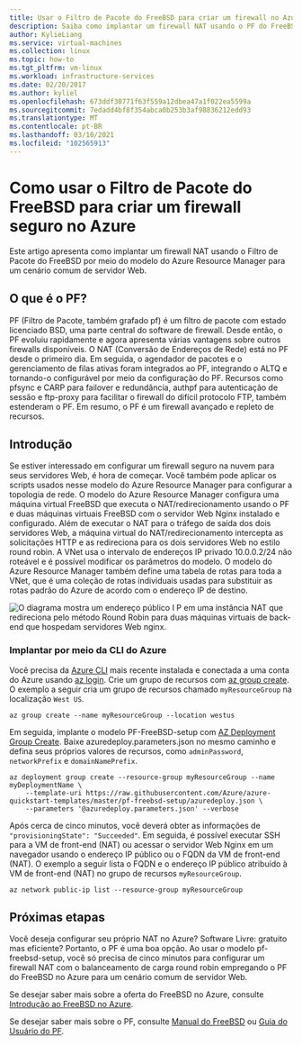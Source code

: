 ```yaml
---
title: Usar o Filtro de Pacote do FreeBSD para criar um firewall no Azure
description: Saiba como implantar um firewall NAT usando o PF do FreeBSD no Azure.
author: KylieLiang
ms.service: virtual-machines
ms.collection: linux
ms.topic: how-to
ms.tgt_pltfrm: vm-linux
ms.workload: infrastructure-services
ms.date: 02/20/2017
ms.author: kyliel
ms.openlocfilehash: 673ddf30771f63f559a12dbea47a1f022ea5599a
ms.sourcegitcommit: 7edadd4bf8f354abca0b253b3af98836212edd93
ms.translationtype: MT
ms.contentlocale: pt-BR
ms.lasthandoff: 03/10/2021
ms.locfileid: "102565913"
---
```

# <a name="how-to-use-freebsds-packet-filter-to-create-a-secure-firewall-in-azure"></a>Como usar o Filtro de Pacote do FreeBSD para criar um firewall seguro no Azure
Este artigo apresenta como implantar um firewall NAT usando o Filtro de Pacote do FreeBSD por meio do modelo do Azure Resource Manager para um cenário comum de servidor Web.

## <a name="what-is-pf"></a>O que é o PF?
PF (Filtro de Pacote, também grafado pf) é um filtro de pacote com estado licenciado BSD, uma parte central do software de firewall. Desde então, o PF evoluiu rapidamente e agora apresenta várias vantagens sobre outros firewalls disponíveis. O NAT (Conversão de Endereços de Rede) está no PF desde o primeiro dia. Em seguida, o agendador de pacotes e o gerenciamento de filas ativas foram integrados ao PF, integrando o ALTQ e tornando-o configurável por meio da configuração do PF. Recursos como pfsync e CARP para failover e redundância, authpf para autenticação de sessão e ftp-proxy para facilitar o firewall do difícil protocolo FTP, também estenderam o PF. Em resumo, o PF é um firewall avançado e repleto de recursos. 

## <a name="get-started"></a>Introdução
Se estiver interessado em configurar um firewall seguro na nuvem para seus servidores Web, é hora de começar. Você também pode aplicar os scripts usados nesse modelo do Azure Resource Manager para configurar a topologia de rede.
O modelo do Azure Resource Manager configura uma máquina virtual FreeBSD que executa o NAT/redirecionamento usando o PF e duas máquinas virtuais FreeBSD com o servidor Web Nginx instalado e configurado. Além de executar o NAT para o tráfego de saída dos dois servidores Web, a máquina virtual do NAT/redirecionamento intercepta as solicitações HTTP e as redireciona para os dois servidores Web no estilo round robin. A VNet usa o intervalo de endereços IP privado 10.0.0.2/24 não roteável e é possível modificar os parâmetros do modelo. O modelo do Azure Resource Manager também define uma tabela de rotas para toda a VNet, que é uma coleção de rotas individuais usadas para substituir as rotas padrão do Azure de acordo com o endereço IP de destino. 

![O diagrama mostra um endereço público I P em uma instância NAT que redireciona pelo método Round Robin para duas máquinas virtuais de back-end que hospedam servidores Web nginx.](./media/freebsd-pf-nat/pf_topology.jpg)
    
### <a name="deploy-through-azure-cli"></a>Implantar por meio da CLI do Azure
Você precisa da [Azure CLI](/cli/azure/install-az-cli2) mais recente instalada e conectada a uma conta do Azure usando [az login](/cli/azure/reference-index). Crie um grupo de recursos com [az group create](/cli/azure/group). O exemplo a seguir cria um grupo de recursos chamado `myResourceGroup` na localização `West US`.

```azurecli
az group create --name myResourceGroup --location westus
```

Em seguida, implante o modelo PF-FreeBSD-setup com [AZ Deployment Group Create](/cli/azure/deployment/group). Baixe azuredeploy.parameters.json no mesmo caminho e defina seus próprios valores de recursos, como `adminPassword`, `networkPrefix` e `domainNamePrefix`. 

```azurecli
az deployment group create --resource-group myResourceGroup --name myDeploymentName \
    --template-uri https://raw.githubusercontent.com/Azure/azure-quickstart-templates/master/pf-freebsd-setup/azuredeploy.json \
    --parameters '@azuredeploy.parameters.json' --verbose
```

Após cerca de cinco minutos, você deverá obter as informações de `"provisioningState": "Succeeded"`. Em seguida, é possível executar SSH para a VM de front-end (NAT) ou acessar o servidor Web Nginx em um navegador usando o endereço IP público ou o FQDN da VM de front-end (NAT). O exemplo a seguir lista o FQDN e o endereço IP público atribuído à VM de front-end (NAT) no grupo de recursos `myResourceGroup`. 

```azurecli
az network public-ip list --resource-group myResourceGroup
```
    
## <a name="next-steps"></a>Próximas etapas
Você deseja configurar seu próprio NAT no Azure? Software Livre: gratuito mas eficiente? Portanto, o PF é uma boa opção. Ao usar o modelo pf-freebsd-setup, você só precisa de cinco minutos para configurar um firewall NAT com o balanceamento de carga round robin empregando o PF do FreeBSD no Azure para um cenário comum de servidor Web. 

Se desejar saber mais sobre a oferta do FreeBSD no Azure, consulte [Introdução ao FreeBSD no Azure](freebsd-intro-on-azure.md).

Se desejar saber mais sobre o PF, consulte [Manual do FreeBSD](https://www.freebsd.org/doc/handbook/firewalls-pf.html) ou [Guia do Usuário do PF](https://www.freebsd.org/doc/handbook/firewalls-pf.html).
